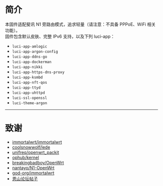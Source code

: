 # 简介

本固件适配斐讯 N1 旁路由模式，追求轻量（请注意：不具备 PPPoE、WiFi 相关功能）。<br>
固件包含默认皮肤、完整 IPv6 支持，以及下列 luci-app：<br>

- `luci-app-amlogic`
- `luci-app-argon-config`
- `luci-app-ddns-go`
- `luci-app-dockerman`
- `luci-app-nikki`
- `luci-app-https-dns-proxy`
- `luci-app-ksmbd`
- `luci-app-nft-qos`
- `luci-app-ttyd`
- `luci-app-uhttpd`
- `luci-ssl-openssl`
- `luci-theme-argon`

---

# 致谢

- [immortalwrt/immortalwrt](https://github.com/immortalwrt/immortalwrt/tree/openwrt-24.10)
- [coolsnowwolf/lede](https://github.com/coolsnowwolf/lede/tree/master/package)
- [unifreq/openwrt_packit](https://github.com/unifreq/openwrt_packit)
- [ophub/kernel](https://github.com/ophub/kernel/releases/tag/kernel_flippy)
- [breakingbadboy/OpenWrt](https://github.com/breakingbadboy/OpenWrt/releases/tag/kernel_stable)
- [nantayo/N1-OpenWrt](https://github.com/nantayo/N1-OpenWrt)
- [god-org/immortalwrt](https://github.com/god-org/immortalwrt)
- [恩山论坛帖子](https://www.right.com.cn/forum/thread-4076037-1-1.html)
